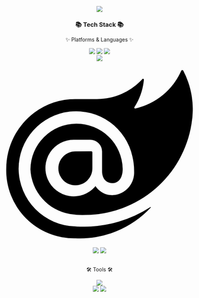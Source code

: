 <div align=center>
	<img src="https://capsule-render.vercel.app/api?type=waving&color=auto&height=100&section=header&text=WebServer_GraduateProject%20Github!&fontSize=30" />	
</div>
<div align=center>
	<h3>📚 Tech Stack 📚</h3>
	<p>✨ Platforms & Languages ✨</p>
</div>
<div align="center">
	<img src="https://img.shields.io/badge/HTML5-E34F26?style=flat&logo=HTML5&logoColor=white" />
	<img src="https://img.shields.io/badge/CSS3-1572B6?style=flat&logo=CSS3&logoColor=white" />
	<img src="https://img.shields.io/badge/JavaScript-F7DF1E?style=flat&logo=JavaScript&logoColor=white" />
	<br>
	<img src="https://img.shields.io/badge/Bootstrap-7952B3?style=flat&logo=Bootstrap&logoColor=white" />
	<svg role="img" viewBox="0 0 24 24" xmlns="http://www.w3.org/2000/svg"><title>Blazor</title><path d="M23.8337 8.1013a13.9123 13.9123 0 0 1-13.6424 11.72 10.1053 10.1053 0 0 1-1.994-.121 6.111 6.111 0 0 1-5.0824-5.7607 5.9344 5.9344 0 0 1 11.867-.0838c.025.9835-.4011 1.8464-1.277 1.8713-.9356 0-1.3742-.6677-1.3742-1.5674v-2.5001a1.5313 1.5313 0 0 0-1.5196-1.5328H8.7152a3.6481 3.6481 0 1 0 2.6948 6.0794l.0733-.1093.0734.1213a2.5807 2.5807 0 0 0 2.2007 1.0479 2.9088 2.9088 0 0 0 2.6947-3.0406 7.912 7.912 0 0 0-.217-1.9324 7.4043 7.4043 0 0 0-14.6395 1.6033 7.4971 7.4971 0 0 0 7.307 7.4043s.549.05 1.1677.0357a15.8029 15.8029 0 0 0 8.4747-2.5283c.036-.025.0719.025.048.0614a12.4392 12.4392 0 0 1-9.6901 3.9625A8.7442 8.7442 0 0 1 .003 13.8603a9.049 9.049 0 0 1 3.6349-7.2471 8.8634 8.8634 0 0 1 5.229-1.7262h2.813a7.9145 7.9145 0 0 0 5.8386-2.5777.1093.1093 0 0 1 .0594-.034.1115.1115 0 0 1 .1195.0522.113.113 0 0 1 .0155.0672 7.9345 7.9345 0 0 1-1.2274 3.5493.1075.1075 0 0 0-.0132.0609.1098.1098 0 0 0 .0724.0945.109.109 0 0 0 .0619.0033 8.5054 8.5054 0 0 0 5.9134-4.876.1554.1554 0 0 1 .0546-.0527.1497.1497 0 0 1 .147 0 .1535.1535 0 0 1 .0546.0527 10.779 10.779 0 0 1 1.0575 6.8746zm-14.9383 3.527a2.188 2.188 0 1 0 2.1877 2.1878v-2.0425a.1577.1577 0 0 0-.1497-.1497Z"/></svg>
	<img src="https://img.shields.io/badge/Selenium-43B02A?style=flat&logo=Selenium&logoColor=white" />
	<img src="https://img.shields.io/badge/Mybatis-000000?style=flat&logo=Fluentd&logoColor=white" />
	<br>
</div>
<br>
<div align=center>
	<p>🛠 Tools 🛠</p>
</div>
<div align=center>
	<img src="https://img.shields.io/badge/Visual%20Studio%20Code-007ACC?style=flat&logo=VisualStudioCode&logoColor=white" />
	<br>
	<img src="https://img.shields.io/badge/AWS-232F3E?style=flat&logo=AmazonAWS&logoColor=white" />
	<img src="https://img.shields.io/badge/GitHub-181717?style=flat&logo=GitHub&logoColor=white" />
</div>
<br>
